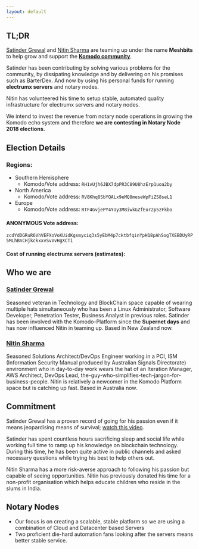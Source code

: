 ```yaml
---
layout: default
---
```


[Satinder Grewal]: https://www.linkedin.com/in/grewalsatinder
[Nitin Sharma]: https://www.linkedin.com/in/nitinsharma408
[Komodo Platform]: https://komodoplatform.com/
[Komodo community]: https://komodoplatform.com/
[watch this video]: https://www.youtube.com/watch?v=eXWZe4IqmEk

## [](#tl-dr)TL;DR

[Satinder Grewal] and [Nitin Sharma] are teaming up under the name **Meshbits** to help grow and support the **[Komodo community]**.

Satinder has been contributing by solving various problems for the community, by dissipating knowledge and by delivering on his promises such as BarterDex.
And now by using his personal funds for running **electrumx servers** and notary nodes.

Nitin has volunteered his time to setup stable, automated quality infrastructure for electrumx servers and notary nodes.

We intend to invest the revenue from notary node operations in growing the Komodo echo system and therefore **we are contesting in Notary Node 2018 elections.**

## Election Details

### [](#notary-nodes-regions)Regions:

* Southern Hemisphere
  * Komodo/Vote address: `RH1vUjh6JBX7dpPR3C89U8hzErp1uoa2by`
* North America
  * Komodo/Vote address: `RV8Khq8SbYQALx9eMQ8meseWpFiZS8seL1`
* Europe
  * Komodo/Vote address: `RTF4GvjePY4YUy3M8iwkGZfEor2p5zFkbo`

#### ANONYMOUS Vote address:

`zcdYdDGRuR6VhVEFXoVoKUidKgsmyxiq3s5yEbM4p7cktbfqinYpH18pAhSogTXEBDUyRP5MLhBnCHjkckxxvSvVvHgXCTi`

#### [](#electrumx-servers)Cost of running electrumx servers (estimates):


## [](#who-we-are)Who we are

### [Satinder Grewal]

Seasoned veteran in Technology and BlockChain space capable of wearing multiple hats simultaneously who has been a Linux Administrator, Software Developer, Penetration Tester, Business Analyst in previous roles.
Satinder has been involved with the Komodo-Platform since the **Supernet days** and has now influenced Nitin in teaming up.
Based in New Zealand now.

### [Nitin Sharma]

Seasoned Solutions Architect/DevOps Engineer working in a PCI, ISM (Information Security Manual produced by Australian Signals Directorate) environment who in day-to-day work wears the hat of an Iteration Manager, AWS Architect, DevOps Lead, the-guy-who-simplifies-tech-jargon-for-business-people. Nitin is relatively a newcomer in the Komodo Platform space but is catching up fast.
Based in Australia now.

## [](#commitment)Commitment
Satinder Grewal has a proven record of going for his passion even if it means jeopardising means of survival; [watch this video].

Satinder has spent countless hours sacrificing sleep and social life while working full time to ramp up his knowledge on blockchain technology.
During this time, he has been quite active in public channels and asked necessary questions while trying his best to help others out.

Nitin Sharma has a more risk-averse approach to following his passion but capable of seeing opportunities. Nitin has previously donated his time for a non-profit organisation which helps educate children who reside in the slums in India.

## [](#notary-nodes)Notary Nodes

* Our focus is on creating a scalable, stable platform so we are using a combination of Cloud and Datacenter based Servers
* Two proficient die-hard automation fans looking after the servers means better stable service.
